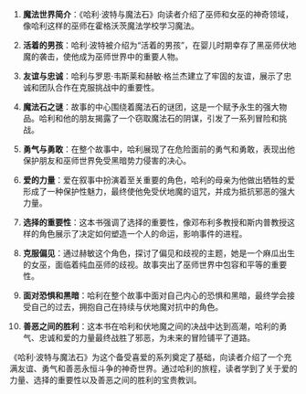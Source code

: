 1. **魔法世界简介**：《哈利·波特与魔法石》向读者介绍了巫师和女巫的神奇领域，像哈利这样的巫师在霍格沃茨魔法学校学习魔法。

2. **活着的男孩**：哈利·波特被介绍为“活着的男孩”，在婴儿时期幸存了黑巫师伏地魔的袭击，使他成为巫师世界中的重要人物。

3. **友谊与忠诚**：哈利与罗恩·韦斯莱和赫敏·格兰杰建立了牢固的友谊，展示了忠诚和团队合作在克服挑战中的重要性。

4. **魔法石之谜**：故事的中心围绕着魔法石的谜团，这是一个赋予永生的强大物品。哈利和他的朋友揭露了一个窃取魔法石的阴谋，引发了一系列冒险和挑战。

5. **勇气与勇敢**：在整个故事中，哈利展现了在危险面前的勇气和勇敢，表现出他保护朋友和巫师世界免受黑暗势力侵害的决心。

6. **爱的力量**：爱在叙事中扮演着至关重要的角色，哈利的母亲为他做出牺牲的爱形成了一种保护性魅力，最终使他免受伏地魔的诅咒，并成为抵抗邪恶的强大力量。

7. **选择的重要性**：这本书强调了选择的重要性，像邓布利多教授和斯内普教授这样的角色展示了决定如何塑造一个人的命运，影响事件的进程。

8. **克服偏见**：通过赫敏这个角色，探讨了偏见和歧视的主题，她是一个麻瓜出生的女巫，面临着纯血巫师的歧视。故事突出了巫师世界中包容和平等的重要性。

9. **面对恐惧和黑暗**：哈利在整个故事中面对自己内心的恐惧和黑暗，最终学会接受自己的过去，拥抱自己在持续与伏地魔对抗中的角色。

10. **善恶之间的胜利**：这本书在哈利和伏地魔之间的决战中达到高潮，哈利的勇气、忠诚和爱的力量最终战胜了邪恶，为未来的冒险铺平了道路。

《哈利·波特与魔法石》为这个备受喜爱的系列奠定了基础，向读者介绍了一个充满友谊、勇气和善恶永恒斗争的神奇世界。通过哈利的旅程，读者学到了关于爱的力量、选择的重要性以及善恶之间的胜利的宝贵教训。